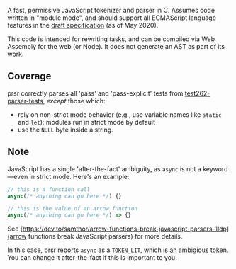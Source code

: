 A fast, permissive JavaScript tokenizer and parser in C.
Assumes code written in "module mode", and should support all ECMAScript language features in the [draft specification](https://github.com/tc39/proposals/blob/master/finished-proposals.md) (as of May 2020).

This code is intended for rewriting tasks, and can be compiled via Web Assembly for the web (or Node).
It does not generate an AST as part of its work.

## Coverage

prsr correctly parses all 'pass' and 'pass-explicit' tests from [test262-parser-tests](https://github.com/tc39/test262-parser-tests), _except_ those which:

- rely on non-strict mode behavior (e.g., use variable names like `static` and `let`): modules run in strict mode by default
- use the `NULL` byte inside a string.

## Note

JavaScript has a single 'after-the-fact' ambiguity, as `async` is not a keyword—even in strict mode.
Here's an example:

```js
// this is a function call
async(/* anything can go here */) {}

// this is the value of an arrow function
async(/* anything can go here */) => {}
```

See [https://dev.to/samthor/arrow-functions-break-javascript-parsers-1ldp](arrow functions break JavaScript parsers) for more details.

In this case, prsr reports `async` as a `TOKEN_LIT`, which is an ambigious token.
You can change it after-the-fact if this is important to you.
